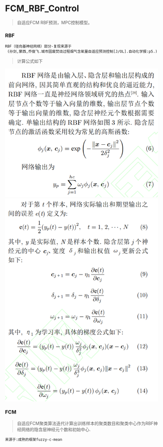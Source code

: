 # FCM_RBF_Control
> 自适应FCM RBF预测，MPC控制模型。
### RBF
```
RBF（径向基神经网络）部分-复现来源于
 (孙剑,蒙西,乔俊飞.城市固废焚烧过程烟气含氧量自适应预测控制[J/OL].自动化学报:p5.)
```
> 计算公式如下

![avatar](/img/img.png)
![avatar](/img/img_1.png)

### FCM 
> 自适应FCM聚类算法迭代计算出训练样本的聚类数目和聚类中心作为RBF神经网络的隐含层神经元个数和初始中心.
```
来源于:成熟的框架fuzzy-c-mean
```
